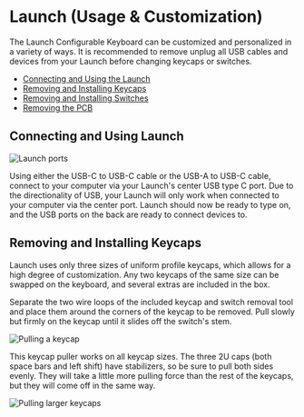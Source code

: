 # Launch (Usage & Customization)

The Launch Configurable Keyboard can be customized and personalized in a variety of ways. It is recommended to remove unplug all USB cables and devices from your Launch before changing keycaps or switches.

- [Connecting and Using the Launch](#connecting-and-using-launch)
- [Removing and Installing Keycaps](#removing-and-installing-keycaps)
- [Removing and Installing Switches](#removing-and-installing-switches)
- [Removing the PCB](#removing-the-pcb)

## Connecting and Using Launch

![Launch ports](./img/launch-ports.png)

Using either the USB-C to USB-C cable or the USB-A to USB-C cable, connect to your computer via your Launch's center USB type C port. Due to the directionality of USB, your Launch will only work when connected to your computer via the center port. Launch should now be ready to type on, and the USB ports on the back are ready to connect devices to.

## Removing and Installing Keycaps

Launch uses only three sizes of uniform profile keycaps, which allows for a high degree of customization. Any two keycaps of the same size can be swapped on the keyboard, and several extras are included in the box. 

Separate the two wire loops of the included keycap and switch removal tool and place them around the corners of the keycap to be removed. Pull slowly but firmly on the keycap until it slides off the switch's stem.

![Pulling a keycap](./img/cap-puller.jpg)

This keycap puller works on all keycap sizes. The three 2U caps (both space bars and left shift) have stabilizers, so be sure to pull both sides evenly. They will take a little more pulling force than the rest of the keycaps, but they will come off in the same way. 

![Pulling larger keycaps](./img/cap-puller-bigger-keys.jpg)
